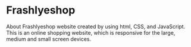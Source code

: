 # Frashlyeshop
About Frashlyeshop website created by using html, CSS, and JavaScript. This is an online shopping website, which is responsive for the large, medium and small screen devices.
